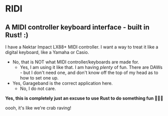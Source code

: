 # RIDI
## A MIDI controller keyboard interface - built in Rust! :)

I have a Nektar Impact LX88+ MIDI controller.
I want a way to treat it like a digital keyboard, like a Yamaha or Casio.
  - No, that is NOT what MIDI controller/keyboards are made for.
    - Yes, I am using it like that. I am having *plenty* of fun.
There are DAWs - but I don't need one, and don't know off the top of my head as to how to set one up.
  - Yes, Garageband is the correct application here.
    - No, I do not care.

**Yes, this is completely just an excuse to use Rust to do something fun 🦀🦀🦀**

oooh, it's like we're crab raving!